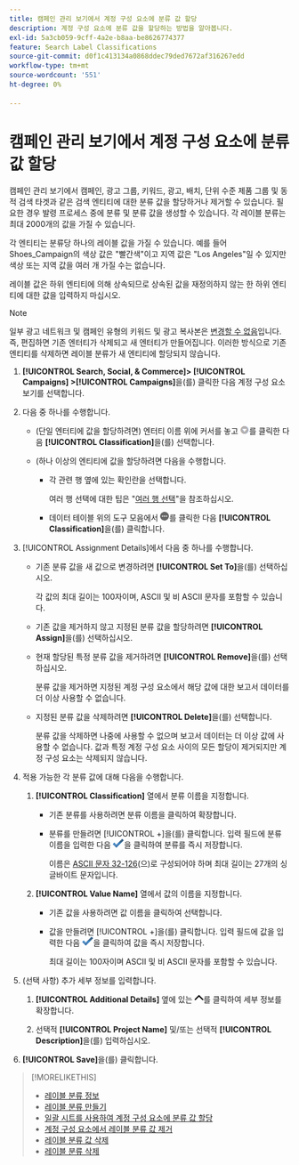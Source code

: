 ```yaml
---
title: 캠페인 관리 보기에서 계정 구성 요소에 분류 값 할당
description: 계정 구성 요소에 분류 값을 할당하는 방법을 알아봅니다.
exl-id: 5a3cb059-9cff-4a2e-b8aa-be8626774377
feature: Search Label Classifications
source-git-commit: d0f1c413134a0868ddec79ded7672af316267edd
workflow-type: tm+mt
source-wordcount: '551'
ht-degree: 0%

---
```


# 캠페인 관리 보기에서 계정 구성 요소에 분류 값 할당

캠페인 관리 보기에서 캠페인, 광고 그룹, 키워드, 광고, 배치, 단위 수준 제품 그룹 및 동적 검색 타겟과 같은 검색 엔티티에 대한 분류 값을 할당하거나 제거할 수 있습니다. 필요한 경우 발령 프로세스 중에 분류 및 분류 값을 생성할 수 있습니다. 각 레이블 분류는 최대 2000개의 값을 가질 수 있습니다.

각 엔티티는 분류당 하나의 레이블 값을 가질 수 있습니다. 예를 들어 Shoes_Campaign의 색상 값은 &quot;빨간색&quot;이고 지역 값은 &quot;Los Angeles&quot;일 수 있지만 색상 또는 지역 값을 여러 개 가질 수는 없습니다.

레이블 값은 하위 엔티티에 의해 상속되므로 상속된 값을 재정의하지 않는 한 하위 엔티티에 대한 값을 입력하지 마십시오.

>[!NOTE]
>
>일부 광고 네트워크 및 캠페인 유형의 키워드 및 광고 복사본은 [변경할 수 없음](/help/search-social-commerce/campaign-management/faqs-campaigns.md)입니다. 즉, 편집하면 기존 엔터티가 삭제되고 새 엔터티가 만들어집니다. 이러한 방식으로 기존 엔티티를 삭제하면 레이블 분류가 새 엔티티에 할당되지 않습니다.

1. **[!UICONTROL Search, Social, & Commerce]> [!UICONTROL Campaigns] >[!UICONTROL Campaigns]**&#x200B;을(를) 클릭한 다음 계정 구성 요소 보기를 선택합니다.

1. 다음 중 하나를 수행합니다.

   * (단일 엔터티에 값을 할당하려면) 엔터티 이름 위에 커서를 놓고 ![메뉴 단추](/help/search-social-commerce/assets/arrow-dropdown-menu.png "메뉴 단추")를 클릭한 다음 **[!UICONTROL Classification]**&#x200B;을(를) 선택합니다.

   * (하나 이상의 엔티티에 값을 할당하려면 다음을 수행합니다.

      * 각 관련 행 옆에 있는 확인란을 선택합니다.

        여러 행 선택에 대한 팁은 &quot;[여러 행 선택](/help/search-social-commerce/common-tasks/navigation-editing-selection/multiple-rows-select.md)&quot;을 참조하십시오.

      * 데이터 테이블 위의 도구 모음에서 ![자세히](/help/search-social-commerce/assets/more.png "자세히")를 클릭한 다음 **[!UICONTROL Classification]**&#x200B;을(를) 클릭합니다.

1. [!UICONTROL Assignment Details]에서 다음 중 하나를 수행합니다.

   * 기존 분류 값을 새 값으로 변경하려면 **[!UICONTROL Set To]**&#x200B;을(를) 선택하십시오.

     각 값의 최대 길이는 100자이며, ASCII 및 비 ASCII 문자를 포함할 수 있습니다.

   * 기존 값을 제거하지 않고 지정된 분류 값을 할당하려면 **[!UICONTROL Assign]**&#x200B;을(를) 선택하십시오.

   * 현재 할당된 특정 분류 값을 제거하려면 **[!UICONTROL Remove]**&#x200B;을(를) 선택하십시오.

     분류 값을 제거하면 지정된 계정 구성 요소에서 해당 값에 대한 보고서 데이터를 더 이상 사용할 수 없습니다.

   * 지정된 분류 값을 삭제하려면 **[!UICONTROL Delete]**&#x200B;을(를) 선택합니다.

     분류 값을 삭제하면 나중에 사용할 수 없으며 보고서 데이터는 더 이상 값에 사용할 수 없습니다. 값과 특정 계정 구성 요소 사이의 모든 할당이 제거되지만 계정 구성 요소는 삭제되지 않습니다.

1. 적용 가능한 각 분류 값에 대해 다음을 수행합니다.

   1. **[!UICONTROL Classification]** 열에서 분류 이름을 지정합니다.

      * 기존 분류를 사용하려면 분류 이름을 클릭하여 확장합니다.

      * 분류를 만들려면 [!UICONTROL +]을(를) 클릭합니다. 입력 필드에 분류 이름을 입력한 다음 ![저장](/help/search-social-commerce/assets/select.png "저장")을 클릭하여 분류를 즉시 저장합니다.

        이름은 [ASCII 문자 32-126](https://www.asciitable.com/)&#x200B;(으)로 구성되어야 하며 최대 길이는 27개의 싱글바이트 문자입니다.

   1. **[!UICONTROL Value Name]** 열에서 값의 이름을 지정합니다.

      * 기존 값을 사용하려면 값 이름을 클릭하여 선택합니다.

      * 값을 만들려면 [!UICONTROL +]을(를) 클릭합니다. 입력 필드에 값을 입력한 다음 ![저장](/help/search-social-commerce/assets/select.png "저장")을 클릭하여 값을 즉시 저장합니다.

        최대 길이는 100자이며 ASCII 및 비 ASCII 문자를 포함할 수 있습니다.

1. (선택 사항) 추가 세부 정보를 입력합니다.

   1. **[!UICONTROL Additional Details]** 옆에 있는 ![열기](/help/search-social-commerce/assets/chevron-up.png "열기")를 클릭하여 세부 정보를 확장합니다.

   1. 선택적 **[!UICONTROL Project Name]** 및/또는 선택적 **[!UICONTROL Description]**&#x200B;을(를) 입력하십시오.

1. **[!UICONTROL Save]**&#x200B;을(를) 클릭합니다.

>[!MORELIKETHIS]
>
>* [레이블 분류 정보](classification-about.md)
>* [레이블 분류 만들기](classification-create.md)
>* [일괄 시트를 사용하여 계정 구성 요소에 분류 값 할당](classification-values-assign-bulksheets.md)
>* [계정 구성 요소에서 레이블 분류 값 제거](classification-values-remove.md)
>* [레이블 분류 값 삭제](classification-values-delete.md)
>* [레이블 분류 삭제](classification-delete.md)

